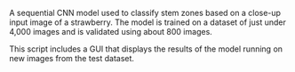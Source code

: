 A sequential CNN model used to classify stem zones based on a close-up input image of a strawberry. The model is trained on a dataset of just under 4,000 images and is validated using about 800 images.

This script includes a GUI that displays the results of the model running on new images from the test dataset.